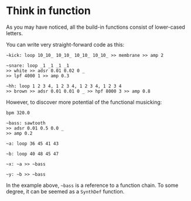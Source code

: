 # Think in function

As you may have noticed, all the build-in functions consist of lower-cased letters.

You can write very straight-forward code as this:

```
~kick: loop 10_10_ 10_10_ 10_10_ 10_10_ >> membrane >> amp 2

~snare: loop _1 _1 _1 _1
>> white >> adsr 0.01 0.02 0 _
>> lpf 4000 1 >> amp 0.3

~hh: loop 1 2 3 4, 1 2 3 4, 1 2 3 4, 1 2 3 4
>> brown >> adsr 0.01 0.01 0 _ >> hpf 8000 3 >> amp 0.8
```

However, to discover more potential of the functional musicking:

```
bpm 320.0

~bass: sawtooth
>> adsr 0.01 0.5 0.0 _
>> amp 0.2

~a: loop 36 45 41 43

~b: loop 40 48 45 47

~x: ~a >> ~bass

~y: ~b >> ~bass
```

In the example above, ```~bass``` is a reference to a function chain. To some degree, it can be seemed as a ```SynthDef``` function.